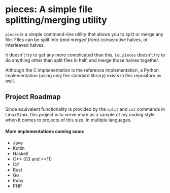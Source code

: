 # pieces: A simple file splitting/merging utility

`pieces` is a simple command-line utility that allows you
to split or merge any file.  Files can be split into _(and merged
from)_ consecutive halves, or interleaved halves.

It doesn't try to get any more complicated than this, i.e.
`pieces` doesn't try to do anything other than split files in
half, and merge those halves together.

Although the C implementation is the reference implementation, a
Python implementation (using only the standard library) exists in
this repository as well.

## Project Roadmap
Since equivalent functionality is provided by the `split` and
`cat` commands in Linux/Unix, this project is to serve more as
a sample of my coding style when it comes to projects of this
size, in multiple languages.

#### More implementations coming soon:
  * Java
  * Kotlin
  * Haskell
  * C++ (03 and >=11)
  * C#
  * Rust
  * Go
  * Ruby
  * PHP